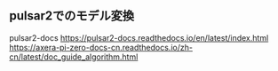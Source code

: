 
## pulsar2でのモデル変換




pulsar2-docs
https://pulsar2-docs.readthedocs.io/en/latest/index.html
https://axera-pi-zero-docs-cn.readthedocs.io/zh-cn/latest/doc_guide_algorithm.html

